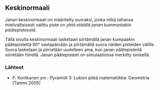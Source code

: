 ## Keskinormaali

Janan keskinormaali on määritelty suoraksi, jonka mikä tahansa mielivaltaisesti
valittu piste on _yhtä etäällä janan kummastakin päätepisteestä_.

Tällä sivulla keskinormaali lasketaan siirtämällä janan kumpaakin päätepistettä
90° vastapäivään ja piirtämällä suora näiden pisteiden välille. Suora lasketaan
ja piirretään uudelleen aina, kun janan päätepisteitä siirretään hiirellä.
Janan päätepisteet on simulaatiossa merkitty sinisellä.

### Lähteet

- P. Kontkanen ym.: Pyramidi 3: Lukion pitkä matematiikka: Geometria (Tammi 2005)
